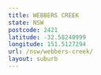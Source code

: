 ```yaml
---
title: WEBBERS CREEK
state: NSW
postcode: 2421
latitude: -32.58240999
longitude: 151.5127294
url: /nsw/webbers-creek/
layout: suburb
---
```

